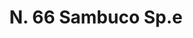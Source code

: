 ---
title: "N. 66 Sambuco Sp.e"
permalink: "/edition/plant066/"
plant-name: "N. 66.e"
plant-number: "066"
plant-xml: "/assets/xml/plant066.xml"
plant-img1: "/assets/img/plant066_verso.jpg"
plant-img2: "/assets/img/plant066.jpg"
plant-title: "N. 66 Sambuco Sp.e"
plant-wfo-link: "http://www.worldfloraonline.org/taxon/wfo-0000439333"
plant-kew-link: "https://powo.science.kew.org/taxon/urn:lsid:ipni.org:names:30056767-2"
plant-taxon-content: "Sambucus racemosa L."
layout: single-xml
---
